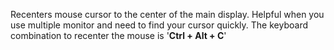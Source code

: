 Recenters mouse cursor to the center of the main display. Helpful when you use multiple monitor and need to find your cursor quickly.
The keyboard combination to recenter the mouse is '<strong>Ctrl + Alt + C</strong>'